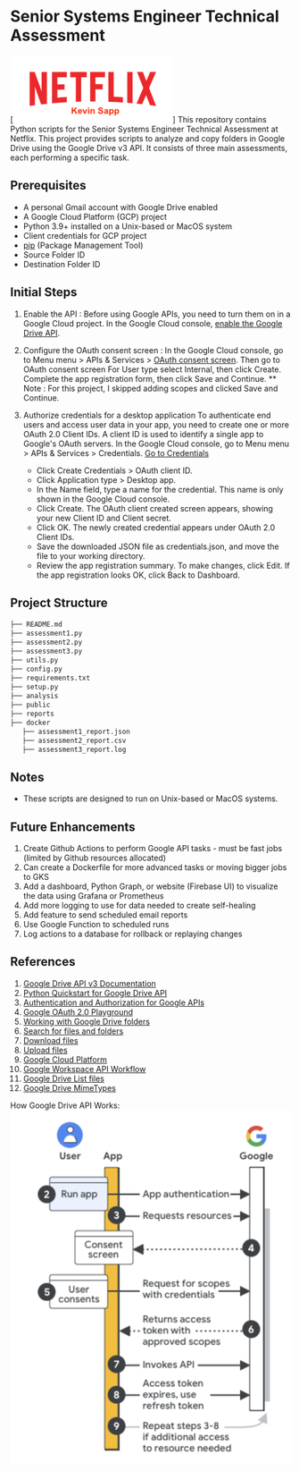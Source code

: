 # Senior Systems Engineer Technical Assessment
[![Netflix](./public/Netflix_logo.png)]
This repository contains Python scripts for the Senior Systems Engineer Technical Assessment at Netflix. This project provides scripts to analyze and copy folders in Google Drive using the Google Drive v3 API. It consists of three main assessments, each performing a specific task.

## Prerequisites

- A personal Gmail account with Google Drive enabled
- A Google Cloud Platform (GCP) project
- Python 3.9+ installed on a Unix-based or MacOS system
- Client credentials for GCP project
- [pip](https://pypi.python.org/pypi/pip) (Package Management Tool)
- Source Folder ID
- Destination Folder ID

## Initial Steps
1) Enable the API : Before using Google APIs, you need to turn them on in a Google Cloud project. In the Google Cloud console, [enable the Google Drive API](https://console.cloud.google.com/flows/enableapi?apiid=drive.googleapis.com).
2) Configure the OAuth consent screen : In the Google Cloud console, go to Menu menu > APIs & Services > [OAuth consent screen](https://console.cloud.google.com/apis/credentials/consent). Then go to OAuth consent screen
   For User type select Internal, then click Create.
   Complete the app registration form, then click Save and Continue.
   ** Note : For this project, I skipped adding scopes and clicked Save and Continue.
3) Authorize credentials for a desktop application
   To authenticate end users and access user data in your app, you need to create one or more OAuth 2.0 Client IDs. A client ID is used to identify a single app to Google's OAuth servers.
   In the Google Cloud console, go to Menu menu > APIs & Services > Credentials.
   [Go to Credentials](https://console.cloud.google.com/apis/credentials)

   - Click Create Credentials > OAuth client ID.
   - Click Application type > Desktop app.
   - In the Name field, type a name for the credential. This name is only shown in the Google Cloud console.
   - Click Create. The OAuth client created screen appears, showing your new Client ID and Client secret.
   - Click OK. The newly created credential appears under OAuth 2.0 Client IDs.
   - Save the downloaded JSON file as credentials.json, and move the file to your working directory.
   - Review the app registration summary. To make changes, click Edit. If the app registration looks OK, click Back to Dashboard.

## Project Structure

```
├── README.md
├── assessment1.py
├── assessment2.py
├── assessment3.py
├── utils.py
├── config.py
├── requirements.txt
├── setup.py
├── analysis
├── public
├── reports
├── docker
   ├── assessment1_report.json
   ├── assessment2_report.csv
   ├── assessment3_report.log
```

## Notes

- These scripts are designed to run on Unix-based or MacOS systems.

## Future Enhancements
1) Create Github Actions to perform Google API tasks - must be fast jobs (limited by Github resources allocated)
2) Can create a Dockerfile for more advanced tasks or moving bigger jobs to GKS
3) Add a dashboard, Python Graph, or website (Firebase UI) to visualize the data using Grafana or Prometheus 
4) Add more logging to use for data needed to create self-healing
5) Add feature to send scheduled email reports
6) Use Google Function to scheduled runs
7) Log actions to a database for rollback or replaying changes

## References

1. [Google Drive API v3 Documentation](https://developers.google.com/drive/api/v3/about-sdk)
2. [Python Quickstart for Google Drive API](https://developers.google.com/drive/api/quickstart/python)
3. [Authentication and Authorization for Google APIs](https://developers.google.com/identity/protocols/oauth2)
4. [Google OAuth 2.0 Playground](https://developers.google.com/oauthplayground/)
5. [Working with Google Drive folders](https://developers.google.com/drive/api/v3/folder)
6. [Search for files and folders](https://developers.google.com/drive/api/v3/search-files)
7. [Download files](https://developers.google.com/drive/api/v3/manage-downloads)
8. [Upload files](https://developers.google.com/drive/api/v3/manage-uploads)
9. [Google Cloud Platform](https://cloud.google.com/)
10. [Google Workspace API Workflow](https://developers.google.com/workspace/guides/auth-overview)
11. [Google Drive List files](https://developers.google.com/drive/api/reference/rest/v3/files/list)
12. [Google Drive MimeTypes](https://developers.google.com/drive/api/guides/mime-types)



How Google Drive API Works:
[![Google Auth Workflow](./public/google_auth_high_level.png)](https://developers.google.com/workspace/guides/auth-overview)